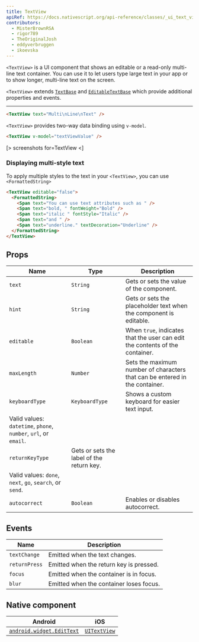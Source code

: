 ```yaml
---
title: TextView
apiRef: https://docs.nativescript.org/api-reference/classes/_ui_text_view_.textview
contributors:
  - MisterBrownRSA
  - rigor789
  - TheOriginalJosh
  - eddyverbruggen
  - ikoevska
---
```

`<TextView>` is a UI component that shows an editable or a read-only multi-line text container. You can use it to let users type large text in your app or to show longer, multi-line text on the screen.

`<TextView>` extends [`TextBase`](https://docs.nativescript.org/api-reference/classes/_ui_text_base_.textbase) and [`EditableTextBase`](https://docs.nativescript.org/api-reference/classes/_ui_editor_text_base_.editabletextbase) which provide additional properties and events.

* * *

```html
<TextView text="Multi\nLine\nText" />
```

`<TextView>` provides two-way data binding using `v-model`.

```html
<TextView v-model="textViewValue" />
```

[> screenshots for=TextView <]

### Displaying multi-style text

To apply multiple styles to the text in your `<TextView>`, you can use `<FormattedString>`

```html
<TextView editable="false">
  <FormattedString>
    <Span text="You can use text attributes such as " />
    <Span text="bold, " fontWeight="Bold" />
    <Span text="italic " fontStyle="Italic" />
    <Span text="and " />
    <Span text="underline." textDecoration="Underline" />
  </FormattedString>
</TextView>
```

## Props

| Name            | Type                                                                                                 | Description                                                                                                      |
| --------------- | ---------------------------------------------------------------------------------------------------- | ---------------------------------------------------------------------------------------------------------------- |
| `text`          | `String`                                                                                             | Gets or sets the value of the component.                                                                         |
| `hint`          | `String`                                                                                             | Gets or sets the placeholder text when the component is editable.                                                |
| `editable`      | `Boolean`                                                                                            | When `true`, indicates that the user can edit the contents of the container.                                     |
| `maxLength`     | `Number`                                                                                             | Sets the maximum number of characters that can be entered in the container.                                      |
| `keyboardType`  | `KeyboardType`                                                                                       | Shows a custom keyboard for easier text input.  
Valid values: `datetime`, `phone`, `number`, `url`, or `email`. |
| `returnKeyType` | Gets or sets the label of the return key.  
Valid values: `done`, `next`, `go`, `search`, or `send`. |                                                                                                                  |
| `autocorrect`   | `Boolean`                                                                                            | Enables or disables autocorrect.                                                                                 |

## Events

| Name          | Description                             |
| ------------- | --------------------------------------- |
| `textChange`  | Emitted when the text changes.          |
| `returnPress` | Emitted when the return key is pressed. |
| `focus`       | Emitted when the container is in focus. |
| `blur`        | Emitted when the container loses focus. |

## Native component

| Android                                                                                           | iOS                                                                        |
| ------------------------------------------------------------------------------------------------- | -------------------------------------------------------------------------- |
| [`android.widget.EditText`](https://developer.android.com/reference/android/widget/EditText.html) | [`UITextView`](https://developer.apple.com/documentation/uikit/uitextview) |